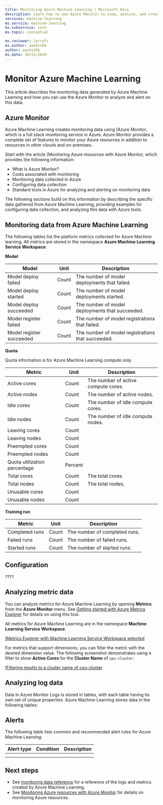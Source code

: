 ```yaml
---
title: Monitoring Azure Machine Learning | Microsoft Docs
description: Learn how to use Azure Monitor to view, analyze, and create alerts on metrics from Azure Machine Learning.
services: machine-learning
ms.service: machine-learning
ms.subservice: core
ms.topic: conceptual

ms.reviewer: larryfr
ms.author: aashishb
author: aashishb
ms.date: 10/21/2019
---
```


# Monitor Azure Machine Learning

This article describes the monitoring data generated by Azure Machine Learning and how you can use the Azure Monitor to analyze and alert on this data.

## Azure Monitor

Azure Machine Learning creates monitoring data using [Azure Monitor, which is a full stack monitoring service in Azure. Azure Monitor provides a complete set of features to monitor your Azure resources in addition to resources in other clouds and on-premises.

Start with the article [Monitoring Azure resources with Azure Monitor, which provides the following information:

- What is Azure Monitor?
- Costs associated with monitoring
- Monitoring data collected in Azure
- Configuring data collection
- Standard tools in Azure for analyzing and alerting on monitoring data

The following sections build on this information by describing the specific data gathered from Azure Machine Learning, providing examples for configuring data collection, and analyzing this data with Azure tools.

## Monitoring data from Azure Machine Learning

The following tables list the platform metrics collected for Azure Machine learning. All metrics are stored in the namespace **Azure Machine Learning Service Workspace**:

**Model**

| Model | Unit | Description |
| ----- | ----- | ----- |
| Model deploy failed | Count | The number of model deployments that failed. |
| Model deploy started | Count | The number of model deployments started. |
| Model deploy succeeded | Count | The number of model deployments that succeeded. |
| Model register failed | Count | The number of model registrations that failed. |
| Model register succeeded | Count | The number of model registrations that succeeded. |

**Quota**

Quota information is for Azure Machine Learning compute only.

| Metric | Unit | Description |
| ----- | ----- | ----- |
| Active cores | Count | The number of active compute cores. |
| Active nodes | Count | The number of active nodes. |
| Idle cores | Count | The number of idle compute cores. |
| Idle nodes | Count | The number of idle compute nodes. |
| Leaving cores | Count |
| Leaving nodes | Count |
| Preempted cores | Count |
| Preempted nodes | Count |
| Quota utilization percentage | Percent |
| Total cores | Count | The total cores. |
| Total nodes | Count | The total nodes. |
| Unusable cores | Count |
| Unusable nodes | Count |

**Training run**

| Metric | Unit | Description |
| ----- | ----- | ----- |
| Completed runs | Count | The number of completed runs. |
| Failed runs | Count | The number of failed runs. |
| Started runs | Count | The number of started runs. |

## Configuration

????

## Analyzing metric data

You can analyze metrics for Azure Machine Learning by opening **Metrics** from the **Azure Monitor** menu. See [Getting started with Azure Metrics Explorer](/azure/azure-monitor/platform/metrics-getting-started) for details on using this tool.

All metrics for Azure Machine Learning are in the namespace **Machine Learning Service Workspace**.

[!Metrics Explorer with Machine Learning Service Workspace selected](tbd)

For metrics that support dimensions, you can filter the metric with the desired dimension value. The following screenshot demonstrates using a filter to show **Active Cores** for the **Cluster Name** of `cpu-cluster`:

[!Filtering results to a cluster name of cpu-cluster](tbd)

## Analyzing log data

Data in Azure Monitor Logs is stored in tables, with each table having its own set of unique properties. Azure Machine Learning stores data in the following tables:

## Alerts

The following table lists common and recommended alert rules for Azure Machine Learning:

| Alert type | Condition | Description |
|:---|:---|:---|
| | | |
| | | |

## Next steps

- See [<!-- Service --> monitoring data reference](monitor-service-reference.md) for a reference of the logs and metrics created by Azure Machine Learning.
- See [Monitoring Azure resources with Azure Monitor](/azure/azure-monitor/insights/monitor-azure-resource) for details on monitoring Azure resources.
